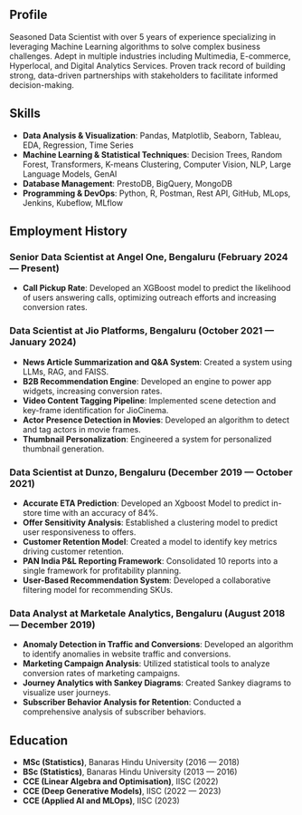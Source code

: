 ## Profile

Seasoned Data Scientist with over 5 years of experience specializing in leveraging Machine Learning algorithms to solve complex business challenges. Adept in multiple industries including Multimedia, E-commerce, Hyperlocal, and Digital Analytics Services. Proven track record of building strong, data-driven partnerships with stakeholders to facilitate informed decision-making.

## Skills

- **Data Analysis & Visualization**: Pandas, Matplotlib, Seaborn, Tableau, EDA, Regression, Time Series
- **Machine Learning & Statistical Techniques**: Decision Trees, Random Forest, Transformers, K-means Clustering, Computer Vision, NLP, Large Language Models, GenAI
- **Database Management**: PrestoDB, BigQuery, MongoDB
- **Programming & DevOps**: Python, R, Postman, Rest API, GitHub, MLops, Jenkins, Kubeflow, MLflow

## Employment History

### Senior Data Scientist at Angel One, Bengaluru (February 2024 — Present)

- **Call Pickup Rate**: Developed an XGBoost model to predict the likelihood of users answering calls, optimizing outreach efforts and increasing conversion rates.

### Data Scientist at Jio Platforms, Bengaluru (October 2021 — January 2024)

- **News Article Summarization and Q&A System**: Created a system using LLMs, RAG, and FAISS.
- **B2B Recommendation Engine**: Developed an engine to power app widgets, increasing conversion rates.
- **Video Content Tagging Pipeline**: Implemented scene detection and key-frame identification for JioCinema.
- **Actor Presence Detection in Movies**: Developed an algorithm to detect and tag actors in movie frames.
- **Thumbnail Personalization**: Engineered a system for personalized thumbnail generation.

### Data Scientist at Dunzo, Bengaluru (December 2019 — October 2021)

- **Accurate ETA Prediction**: Developed an Xgboost Model to predict in-store time with an accuracy of 84%.
- **Offer Sensitivity Analysis**: Established a clustering model to predict user responsiveness to offers.
- **Customer Retention Model**: Created a model to identify key metrics driving customer retention.
- **PAN India P&L Reporting Framework**: Consolidated 10 reports into a single framework for profitability planning.
- **User-Based Recommendation System**: Developed a collaborative filtering model for recommending SKUs.

### Data Analyst at Marketale Analytics, Bengaluru (August 2018 — December 2019)

- **Anomaly Detection in Traffic and Conversions**: Developed an algorithm to identify anomalies in website traffic and conversions.
- **Marketing Campaign Analysis**: Utilized statistical tools to analyze conversion rates of marketing campaigns.
- **Journey Analytics with Sankey Diagrams**: Created Sankey diagrams to visualize user journeys.
- **Subscriber Behavior Analysis for Retention**: Conducted a comprehensive analysis of subscriber behaviors.

## Education

- **MSc (Statistics)**, Banaras Hindu University (2016 — 2018)
- **BSc (Statistics)**, Banaras Hindu University (2013 — 2016)
- **CCE (Linear Algebra and Optimisation)**, IISC (2022)
- **CCE (Deep Generative Models)**, IISC (2022 — 2023)
- **CCE (Applied AI and MLOps)**, IISC (2023)
